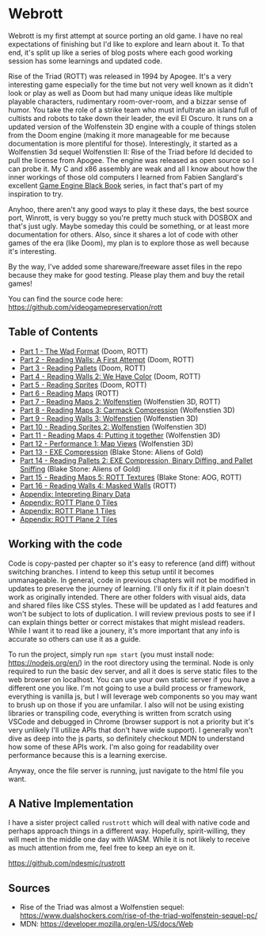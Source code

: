 Webrott
=======

Webrott is my first attempt at source porting an old game.  I have no real expectations of finishing but I'd like to explore and learn about it.  To that end, it's split up like a series of blog posts where each good working session has some learnings and updated code.

Rise of the Triad (ROTT) was released in 1994 by Apogee.  It's a very interesting game especially for the time but not very well known as it didn't look or play as well as Doom but had many unique ideas like multiple playable characters, rudimentary room-over-room, and a bizzar sense of humor.  You take the role of a strike team who must infultrate an island full of cultists and robots to take down their leader, the evil El Oscuro.  It runs on a updated version of the Wolfenstein 3D engine with a couple of things stolen from the Doom engine (making it more manageable for me because documentation is more plentiful for those).  Interestingly, it started as a Wolfenstien 3d sequel Wolfenstien II: Rise of the Triad before Id decided to pull the license from Apogee.  The engine was released as open source so I can probe it. My C and x86 assembly are weak and all I know about how the inner workings of those old computers I learned from Fabien Sanglard's excellent [Game Engine Black Book](https://www.amazon.com/Game-Engine-Black-Book-DOOM/dp/1099819776) series, in fact that's part of my inspiration to try.

Anyhoo, there aren't any good ways to play it these days, the best source port, Winrott, is very buggy so you're pretty much stuck with DOSBOX and that's just ugly.  Maybe someday this could be something, or at least more documentation for others.  Also, since it shares a lot of code with other games of the era (like Doom), my plan is to explore those as well because it's interesting.

By the way, I've added some shareware/freeware asset files in the repo because they make for good testing.  Please play them and buy the retail games!

You can find the source code here: https://github.com/videogamepreservation/rott

Table of Contents
-----------------

- [Part 1 - The Wad Format](part1/wad.md) (Doom, ROTT)
- [Part 2 - Reading Walls: A First Attempt](part2/walls.md) (Doom, ROTT)
- [Part 3 - Reading Pallets](part3/pallets.md) (Doom, ROTT)
- [Part 4 - Reading Walls 2: We Have Color](part4/walls2.md) (Doom, ROTT)
- [Part 5 - Reading Sprites](part5/sprites.md) (Doom, ROTT)
- [Part 6 - Reading Maps](part6/maps.md) (ROTT)
- [Part 7 - Reading Maps 2: Wolfenstien](part7/maps2.md) (Wolfenstien 3D, ROTT)
- [Part 8 - Reading Maps 3: Carmack Compression](part8/maps3.md) (Wolfenstien 3D)
- [Part 9 - Reading Walls 3: Wolfenstien](part9/walls3.md) (Wolfenstien 3D)
- [Part 10 - Reading Sprites 2: Wolfenstien](part10/sprites2.md) (Wolfenstien 3D)
- [Part 11 - Reading Maps 4: Putting it together](part11/maps4.md) (Wolfenstien 3D)
- [Part 12 - Performance 1: Map Views](part12/perf1.md) (Wolfenstien 3D)
- [Part 13 - EXE Compression](part13/compression.md) (Blake Stone: Aliens of Gold)
- [Part 14 - Reading Pallets 2: EXE Compression, Binary Diffing, and Pallet Sniffing](part14/pallets2.md) (Blake Stone: Aliens of Gold)
- [Part 15 - Reading Maps 5: ROTT Textures](part15/maps5.md) (Blake Stone: AOG, ROTT)
- [Part 16 - Reading Walls 4: Masked Walls](part16/walls4.md) (ROTT)
- [Appendix: Intepreting Binary Data](appendix/datatypes.md)
- [Appendix: ROTT Plane 0 Tiles](appendix/rott-plane0-tiles.md)
- [Appendix: ROTT Plane 1 Tiles](appendix/rott-plane1-tiles.md)
- [Appendix: ROTT Plane 2 Tiles](appendix/rott-plane2-tiles.md)

Working with the code
---------------------

Code is copy-pasted per chapter so it's easy to reference (and diff) without switching branches.  I intend to keep this setup until it becomes unmanageable.  In general, code in previous chapters will not be modified in updates to preserve the journey of learning.  I'll only fix it if it plain doesn't work as originally intended.  There are other folders with visual aids, data and shared files like CSS styles.  These will be updated as I add features and won't be subject to lots of duplication.  I will review previous posts to see if I can explain things better or correct mistakes that might mislead readers.  While I want it to read like a jounery, it's more important that any info is accurate so others can use it as a guide.

To run the project, simply run `npm start` (you must install node: https://nodejs.org/en/) in the root directory using the terminal. Node is only required to run the basic dev server, and all it does is serve static files to the web browser on localhost. You can use your own static server if you have a different one you like. I'm not going to use a build process or framework, everything is vanilla js, but I will leverage web components so you may want to brush up on those if you are unfamilar.  I also will not be using existing libraries or transpiling code, everything is written from scratch using VSCode and debugged in Chrome (browser support is not a priority but it's very unlikely I'll utilize APIs that don't have wide support). I generally won't dive as deep into the js parts, so definitely checkout MDN to understand how some of these APIs work. I'm also going for readability over performance because this is a learning exercise. 

Anyway, once the file server is running, just navigate to the html file you want.

A Native Implementation
-----------------------

I have a sister project called `rustrott` which will deal with native code and perhaps approach things in a different way.  Hopefully, spirit-willing, they will meet in the middle one day with WASM.  While it is not likely to receive as much attention from me, feel free to keep an eye on it.

https://github.com/ndesmic/rustrott


Sources
-------

- Rise of the Triad was almost a Wolfenstien sequel: https://www.dualshockers.com/rise-of-the-triad-wolfenstein-sequel-pc/
- MDN: https://developer.mozilla.org/en-US/docs/Web
